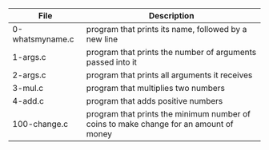 File | Description
--- | ---
0-whatsmyname.c | program that prints its name, followed by a new line
1-args.c | program that prints the number of arguments passed into it
2-args.c| program that prints all arguments it receives
3-mul.c | program that multiplies two numbers
4-add.c | program that adds positive numbers
100-change.c | program that prints the minimum number of coins to make change for an amount of money
